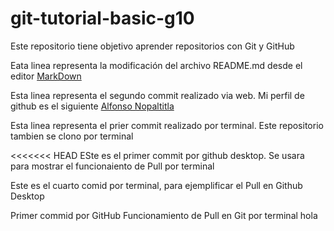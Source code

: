 # git-tutorial-basic-g10
Este repositorio tiene objetivo aprender repositorios con Git y GitHub 


Eata linea representa la modificación del archivo README.md desde el editor
[MarkDown](https://github.com/Alfonsonp?tab=repositories)


Esta linea representa el segundo commit realizado via web. Mi perfil de github es el siguiente
[Alfonso Nopaltitla](https://github.com/Alfonsonp)

Esta linea representa el prier commit realizado por terminal. Este repositorio tambien se clono por terminal

<<<<<<< HEAD ESte es el primer commit por github desktop. Se usara para mostrar el funcionaiento de Pull por terminal

Este es el cuarto comid por terminal, para ejemplificar el Pull en Github Desktop

Primer commid por GitHub Funcionamiento de Pull en Git por terminal hola
